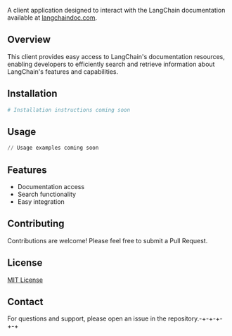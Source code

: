 
A client application designed to interact with the LangChain documentation available at [langchaindoc.com](https://langchaindoc.com).

## Overview

This client provides easy access to LangChain's documentation resources, enabling developers to efficiently search and retrieve information about LangChain's features and capabilities.

## Installation

```bash
# Installation instructions coming soon
```

## Usage

```python
// Usage examples coming soon
```

## Features

- Documentation access
- Search functionality
- Easy integration

## Contributing

Contributions are welcome! Please feel free to submit a Pull Request.

## License

[MIT License](LICENSE)

## Contact

For questions and support, please open an issue in the repository.-+-+-+-+-+